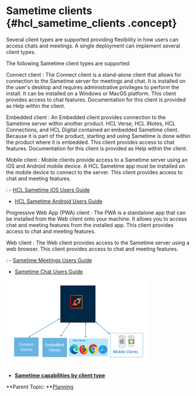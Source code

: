 # Sametime clients {#hcl_sametime_clients .concept}

Several client types are supported providing flexibility in how users can access chats and meetings. A single deployment can implement several client types.

The following Sametime client types are supported:

Connect client
:   The Connect client is a stand-alone client that allows for connection to the Sametime server for meetings and chat. It is installed on the user's desktop and requires administrative privileges to perform the install. It can be installed on a Windows or MacOS platform. This client provides access to chat features. Documentation for this client is provided as Help within the client.

Embedded client
:   An Embedded client provides connection to the Sametime server within another product. HCL Verse, HCL iNotes, HCL Connections, and HCL Digital contained an embedded Sametime client. Because it is part of the product, starting and using Sametime is done within the product where it is embedded. This client provides access to chat features. Documentation for this client is provided as Help within the client.

Mobile client
:   Mobile clients provide access to a Sametime server using an iOS and Android mobile device. A HCL Sametime app must be installed on the mobile device to connect to the server. This client provides access to chat and meeting features.

:   -   [HCL Sametime iOS Users Guide](https://help.hcltechsw.com/sametime/12/ios/index.html)
-   [HCL Sametime Android Users Guide](https://help.hcltechsw.com/sametime/12/android/index.html)

Progressive Web App \(PWA\) client
:   The PWA is a standalone app that can be installed from the Web client onto your machine. It allows you to access chat and meeting features from the installed app. This client provides access to chat and meeting features.

Web client
:   The Web client provides access to the Sametime server using a web browser. This client provides access to chat and meeting features.

:   -   [Sametime Meetings Users Guide](https://help.hcltechsw.com/sametime/12/meetings/index.html)
-   [Sametime Chat Users Guide](https://help.hcltechsw.com/sametime/12/webchat/index.html)

![](Images/sametime_clients.png)

-   **[Sametime capabilities by client type](client_features.md)**  


**Parent Topic: **[Planning](planning.md)

